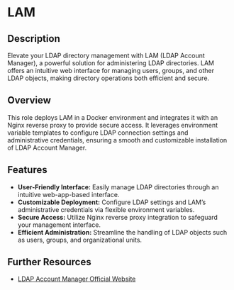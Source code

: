 # LAM

## Description

Elevate your LDAP directory management with LAM (LDAP Account Manager), a powerful solution for administering LDAP directories. LAM offers an intuitive web interface for managing users, groups, and other LDAP objects, making directory operations both efficient and secure.

## Overview

This role deploys LAM in a Docker environment and integrates it with an Nginx reverse proxy to provide secure access. It leverages environment variable templates to configure LDAP connection settings and administrative credentials, ensuring a smooth and customizable installation of LDAP Account Manager.

## Features

- **User-Friendly Interface:** Easily manage LDAP directories through an intuitive web-app-based interface.
- **Customizable Deployment:** Configure LDAP settings and LAM’s administrative credentials via flexible environment variables.
- **Secure Access:** Utilize Nginx reverse proxy integration to safeguard your management interface.
- **Efficient Administration:** Streamline the handling of LDAP objects such as users, groups, and organizational units.

## Further Resources

- [LDAP Account Manager Official Website](https://www.ldap-account-manager.org/)
